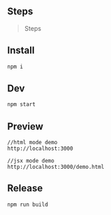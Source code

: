 ## Steps

> Steps

## Install

```bash
npm i
```

## Dev

```bash
npm start
```

## Preview

```
//html mode demo
http://localhost:3000

//jsx mode demo
http://localhost:3000/demo.html
```

## Release

```
npm run build
```


